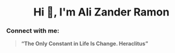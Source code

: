 <h1 align="center">Hi 👋, I'm Ali Zander Ramon</h1>
<h3 align="left">Connect with me:</h3>
<p align="left">
</p>


> **“The Only Constant in Life Is Change.
Heraclitus”**


<!---
Galaxiplan/Galaxiplan is a ✨ special ✨ repository because its `README.md` (this file) appears on your GitHub profile.
You can click the Preview link to take a look at your changes.
--->
